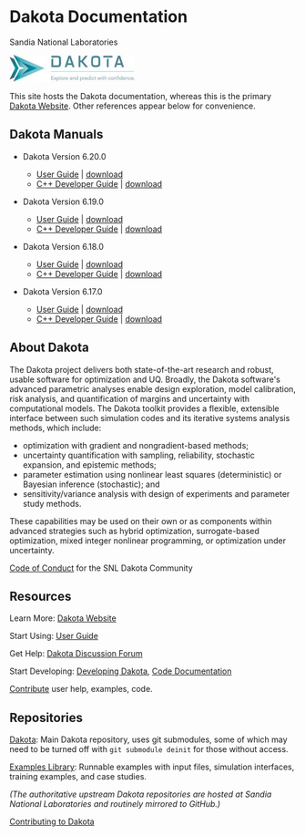 # Dakota Documentation
Sandia National Laboratories

![Dakota logo and tagline](./images/DAKOTA_Arrow_Name_Tag_horiz.jpg)

This site hosts the Dakota documentation, whereas this is the primary
[Dakota Website](https://dakota.sandia.gov). Other references appear below for convenience.

## Dakota Manuals

* Dakota Version 6.20.0 
  - [User Guide](./docs/6.20.0/users/) \| [download](./docs/6.20.0/downloads/user-html-6.20.0.tar.gz)
  - [C++ Developer Guide](./docs/6.20.0/developers/) \| [download](./docs/6.20.0/downloads/html-dev-6.20.0.tar.gz)

* Dakota Version 6.19.0 
  - [User Guide](./docs/6.19.0/users/) \| [download](./docs/6.19.0/downloads/user-html-6.19.0.tar.gz)
  - [C++ Developer Guide](./docs/6.19.0/developers/) \| [download](./docs/6.19.0/downloads/html-dev-6.19.0.tar.gz)

* Dakota Version 6.18.0 
  - [User Guide](./docs/6.18.0/users/) \| [download](./docs/6.18.0/downloads/user-html-6.18.0-release.tar.gz)
  - [C++ Developer Guide](./docs/6.18.0/developers/) \| [download](./docs/6.18.0/downloads/html-dev-6.18.0-release.tar.gz)

* Dakota Version 6.17.0
  - [User Guide](./docs/6.17.0/users/) \| [download](./docs/6.17.0/downloads/user-html-6.17.0-release.tar.gz)
  - [C++ Developer Guide](./docs/6.17.0/developers/) \| [download](./docs/6.17.0/downloads/html-dev-6.17.0-release.tar.gz)

## About Dakota

The Dakota project delivers both state-of-the-art research and robust, usable software for optimization and UQ. Broadly, the Dakota software's advanced parametric analyses enable design exploration, model calibration, risk analysis, and quantification of margins and uncertainty with computational models. The Dakota toolkit provides a flexible, extensible interface between such simulation codes and its iterative systems analysis methods, which include:

- optimization with gradient and nongradient-based methods;
- uncertainty quantification with sampling, reliability, stochastic expansion, and epistemic methods;
- parameter estimation using nonlinear least squares (deterministic) or Bayesian inference (stochastic); and
- sensitivity/variance analysis with design of experiments and parameter study methods.

These capabilities may be used on their own or as components within advanced strategies such as hybrid optimization, surrogate-based optimization, mixed integer nonlinear programming, or optimization under uncertainty.

[Code of Conduct](https://github.com/snl-dakota/.github/blob/main/CODE_OF_CONDUCT.md) for the SNL Dakota Community

## Resources

Learn More: [Dakota Website](https://dakota.sandia.gov)

Start Using: [User Guide](./docs/latest_release/users/)

Get Help: [Dakota Discussion Forum](https://github.com/orgs/snl-dakota/discussions)

Start Developing: [Developing Dakota](./docs/latest_release/users/developingdakota/developingdakota.html), [Code Documentation](https://dakota.sandia.gov/sites/default/files/docs/6.17.0-release/html-dev/)

[Contribute](https://github.com/snl-dakota/.github/blob/main/CONTRIBUTING.md) user help, examples, code.

## Repositories

[Dakota](https://github.com/snl-dakota/dakota): Main Dakota repository, uses git submodules, some of which may need to be turned off with `git submodule deinit` for those without access.

[Examples Library](https://github.com/snl-dakota/dakota-examples): Runnable examples with input files, simulation interfaces, training examples, and case studies.

*(The authoritative upstream Dakota repositories are hosted at Sandia National Laboratories and routinely mirrored to GitHub.)*

[Contributing to Dakota](https://github.com/snl-dakota/.github/blob/main/CONTRIBUTING.md)
